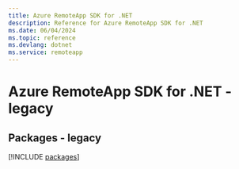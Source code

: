 ```yaml
---
title: Azure RemoteApp SDK for .NET
description: Reference for Azure RemoteApp SDK for .NET
ms.date: 06/04/2024
ms.topic: reference
ms.devlang: dotnet
ms.service: remoteapp
---
```

# Azure RemoteApp SDK for .NET - legacy
## Packages - legacy
[!INCLUDE [packages](remoteapp-index.md)]